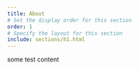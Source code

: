 ```yaml
---
title: About
# Set the display order for this section
order: 1
# Specify the layout for this section
include: sections/h1.html
---
```

some test content
